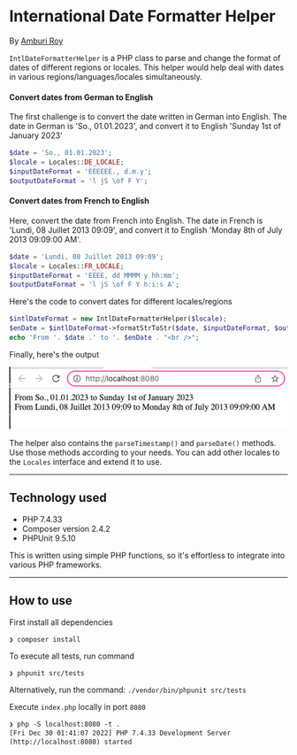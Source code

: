 # International Date Formatter Helper
By [Amburi Roy](https://www.linkedin.com/in/amburi/)

`IntlDateFormatterHelper` is a PHP class to parse and change the format of dates of different regions or locales. This helper would help deal with dates in various regions/languages/locales simultaneously.

#### Convert dates from German to English
The first challenge is to convert the date written in German into English. The date in German is 'So., 01.01.2023', and convert it to English 'Sunday 1st of January 2023'

```php
$date = 'So., 01.01.2023';
$locale = Locales::DE_LOCALE;
$inputDateFormat = 'EEEEEE., d.m.y';
$outputDateFormat = 'l jS \of F Y';
```

#### Convert dates from French to English
Here, convert the date from French into English. The date in French is 'Lundi, 08 Juillet 2013 09:09', and convert it to English 'Monday 8th of July 2013 09:09:00 AM'.

```php
$date = 'Lundi, 08 Juillet 2013 09:09';
$locale = Locales::FR_LOCALE;
$inputDateFormat = 'EEEE, dd MMMM y hh:mm';
$outputDateFormat = 'l jS \of F Y h:i:s A';
```

Here's the code to convert dates for different locales/regions
```php
$intlDateFormat = new IntlDateFormatterHelper($locale);
$enDate = $intlDateFormat->formatStrToStr($date, $inputDateFormat, $outputDateFormat);
echo 'From '. $date .' to '. $enDate . "<br />";
```

Finally, here's the output

![output](screenshots/output.png)

The helper also contains the `parseTimestamp()` and `parseDate()` methods. Use those methods according to your needs. You can add other locales to the `Locales` interface and extend it to use.

---
## Technology used
* PHP 7.4.33
* Composer version 2.4.2
* PHPUnit 9.5.10

This is written using simple PHP functions, so it's effortless to integrate into various PHP frameworks.

---
## How to use

First install all dependencies
``` 
❯ composer install
```

To execute all tests, run command
``` 
❯ phpunit src/tests
```
Alternatively, run the command: `./vendor/bin/phpunit src/tests`

Execute `index.php` locally in port `8080`
```
❯ php -S localhost:8080 -t .                                       
[Fri Dec 30 01:41:07 2022] PHP 7.4.33 Development Server (http://localhost:8080) started
```
